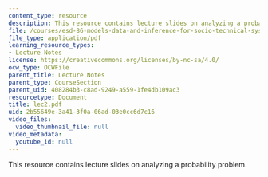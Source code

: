 ```yaml
---
content_type: resource
description: This resource contains lecture slides on analyzing a probability problem.
file: /courses/esd-86-models-data-and-inference-for-socio-technical-systems-spring-2007/2b55649e3a413f0a06ad03e0cc6d7c16_lec2.pdf
file_type: application/pdf
learning_resource_types:
- Lecture Notes
license: https://creativecommons.org/licenses/by-nc-sa/4.0/
ocw_type: OCWFile
parent_title: Lecture Notes
parent_type: CourseSection
parent_uid: 408284b3-c8ad-9249-a559-1fe4db109ac3
resourcetype: Document
title: lec2.pdf
uid: 2b55649e-3a41-3f0a-06ad-03e0cc6d7c16
video_files:
  video_thumbnail_file: null
video_metadata:
  youtube_id: null
---
```

This resource contains lecture slides on analyzing a probability problem.